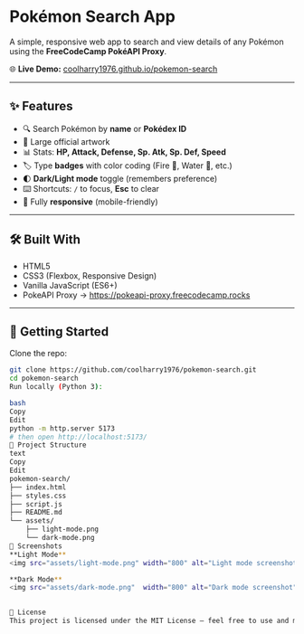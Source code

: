 # Pokémon Search App

A simple, responsive web app to search and view details of any Pokémon using the **FreeCodeCamp PokéAPI Proxy**.

🌐 **Live Demo:** [coolharry1976.github.io/pokemon-search](https://coolharry1976.github.io/pokemon-search/)

---

## ✨ Features
- 🔍 Search Pokémon by **name** or **Pokédex ID**
- 🎨 Large official artwork
- 📊 Stats: **HP, Attack, Defense, Sp. Atk, Sp. Def, Speed**
- 🏷️ Type **badges** with color coding (Fire 🔴, Water 🔵, etc.)
- 🌓 **Dark/Light mode** toggle (remembers preference)
- ⌨️ Shortcuts: `/` to focus, **Esc** to clear
- 📱 Fully **responsive** (mobile-friendly)

---

## 🛠️ Built With
- HTML5  
- CSS3 (Flexbox, Responsive Design)  
- Vanilla JavaScript (ES6+)  
- PokeAPI Proxy → https://pokeapi-proxy.freecodecamp.rocks  

---

## 🚀 Getting Started

Clone the repo:
```bash
git clone https://github.com/coolharry1976/pokemon-search.git
cd pokemon-search
Run locally (Python 3):

bash
Copy
Edit
python -m http.server 5173
# then open http://localhost:5173/
📂 Project Structure
text
Copy
Edit
pokemon-search/
├── index.html
├── styles.css
├── script.js
├── README.md
└── assets/
    ├── light-mode.png
    └── dark-mode.png
📸 Screenshots
**Light Mode**  
<img src="assets/light-mode.png" width="800" alt="Light mode screenshot" />  

**Dark Mode**  
<img src="assets/dark-mode.png"  width="800" alt="Dark mode screenshot" />
  

📜 License
This project is licensed under the MIT License — feel free to use and modify.